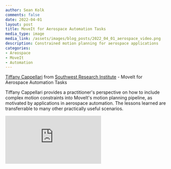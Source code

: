 ```yaml
---
author: Sean Kolk
comments: false
date: 2022-04-01
layout: post
title: MoveIt for Aerospace Automation Tasks
media_type: image
media_link: /assets/images/blog_posts/2022_04_01_aerospace_video.png
description: Constrained motion planning for aerospace applications
categories:
- Areospace
- MoveIt
- Automation
---
```


[Tiffany Cappellari](https://www.linkedin.com/in/tiffany-cappellari-199174149/) from [Southwest Research Institute](https://www.swri.org/) - MoveIt for Aerospace Automation Tasks

Tiffany Cappellari provides a practitioner's perspective on how to include complex motion constraints into MoveIt's motion planning pipeline, as motivated by applications in aerospace automation. The lessons learned are transferrable to many other practically useful scenarios. 
<div class="iframe-container">
<div class="text-center">
<iframe src="https://www.youtube-nocookie.com/embed/h3aMmEqeDuM" title="YouTube video player" frameborder="0" allow="accelerometer; autoplay; clipboard-write; encrypted-media; gyroscope; picture-in-picture" allowfullscreen></iframe>
</div>
</div>
<br>
